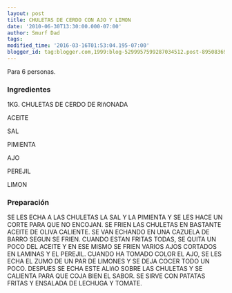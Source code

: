 ```yaml
---
layout: post
title: CHULETAS DE CERDO CON AJO Y LIMON
date: '2010-06-30T13:30:00.000-07:00'
author: Smurf Dad
tags: 
modified_time: '2016-03-16T01:53:04.195-07:00'
blogger_id: tag:blogger.com,1999:blog-5299957599287034512.post-8950836939323149096
---
```


Para 6 personas.

<h3>Ingredientes</h3>

1KG. CHULETAS DE CERDO DE RIñONADA

ACEITE

SAL

PIMIENTA

AJO

PEREJIL

LIMON

<h3>Preparación</h3>

SE LES ECHA A LAS CHULETAS LA SAL Y LA PIMIENTA Y SE LES HACE UN CORTE PARA QUE NO ENCOJAN. SE FRIEN LAS CHULETAS EN BASTANTE ACEITE DE OLIVA CALIENTE. SE VAN ECHANDO EN UNA CAZUELA DE BARRO SEGUN SE FRIEN. CUANDO ESTAN FRITAS TODAS, SE QUITA UN POCO DEL ACEITE Y EN ESE MISMO SE FRIEN VARIOS AJOS CORTADOS EN LAMINAS Y EL PEREJIL. CUANDO HA TOMADO COLOR EL AJO, SE LES ECHA EL ZUMO DE UN PAR DE LIMONES Y SE DEJA COCER TODO UN POCO. DESPUES SE ECHA ESTE ALIñO SOBRE LAS CHULETAS Y SE CALIENTA PARA QUE COJA BIEN EL SABOR. SE SIRVE CON PATATAS FRITAS Y ENSALADA DE LECHUGA Y TOMATE.

